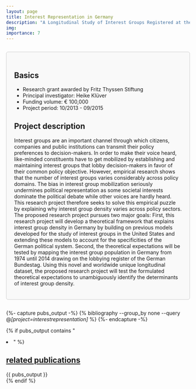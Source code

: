 ```yaml
---
layout: page
title: Interest Representation in Germany
description: "A Longitudinal Study of Interest Groups Registered at the Bundestag"
img: 
importance: 7
---
```


<div style="border: 1px solid #ccc; border-radius: 5px; padding: 1.5em; margin: 2em 0; background-color: #f9f9f9;">

  <h2>Basics</h2>
    <ul>
      <li>Research grant awarded by Fritz Thyssen Stiftung</li>
      <li>Principal investigator: Heike Klüver</li>
      <li>Funding volume: € 100,000</li>
      <li>Project period: 10/2013 - 09/2015</li>
    </ul>

  <h2>Project description</h2>
    <p>Interest groups are an important channel through which citizens, companies and public institutions can transmit their policy preferences to decision-makers. In order to make their voice heard, like-minded constituents have to get mobilized by establishing and maintaining interest groups that lobby decision-makers in favor of their common policy objective. However, empirical research shows that the number of interest groups varies considerably across policy domains. The bias in interest group mobilization seriously undermines political representation as some societal interests dominate the political debate while other voices are hardly heard. This research project therefore seeks to solve this empirical puzzle by explaining why interest group density varies across policy sectors. The proposed research project pursues two major goals: First, this research project will develop a theoretical framework that explains interest group density in Germany by building on previous models developed for the study of interest groups in the United States and extending these models to account for the specificities of the German political system. Second, the theoretical expectations will be tested by mapping the interest group population in Germany from 1974 until 2014 drawing on the lobbying register of the German Bundestag. Using this novel and worldwide unique longitudinal dataset, the proposed research project will test the formulated theoretical expectations to unambiguously identify the determinants of interest group density.</p>

</div>

{%- capture pubs_output -%}
  {% bibliography --group_by none --query @*[project=interestrepresentation]* %}
{%- endcapture -%}

{% if pubs_output contains "<li>" %}
  <div>
    <h2>
      <a href="{{ '/publications/' | relative_url }}" style="color: inherit">
        related publications
      </a>
    </h2>
    <div class="publications">
      {{ pubs_output }}
    </div>
  </div>
{% endif %}